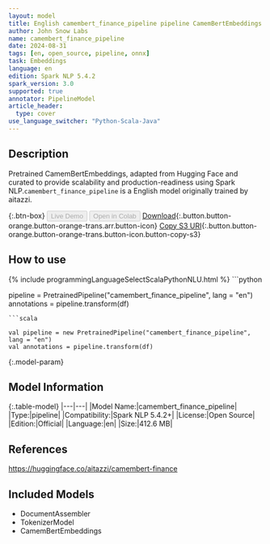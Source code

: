 ```yaml
---
layout: model
title: English camembert_finance_pipeline pipeline CamemBertEmbeddings from aitazzi
author: John Snow Labs
name: camembert_finance_pipeline
date: 2024-08-31
tags: [en, open_source, pipeline, onnx]
task: Embeddings
language: en
edition: Spark NLP 5.4.2
spark_version: 3.0
supported: true
annotator: PipelineModel
article_header:
  type: cover
use_language_switcher: "Python-Scala-Java"
---
```


## Description

Pretrained CamemBertEmbeddings, adapted from Hugging Face and curated to provide scalability and production-readiness using Spark NLP.`camembert_finance_pipeline` is a English model originally trained by aitazzi.

{:.btn-box}
<button class="button button-orange" disabled>Live Demo</button>
<button class="button button-orange" disabled>Open in Colab</button>
[Download](https://s3.amazonaws.com/auxdata.johnsnowlabs.com/public/models/camembert_finance_pipeline_en_5.4.2_3.0_1725136677512.zip){:.button.button-orange.button-orange-trans.arr.button-icon}
[Copy S3 URI](s3://auxdata.johnsnowlabs.com/public/models/camembert_finance_pipeline_en_5.4.2_3.0_1725136677512.zip){:.button.button-orange.button-orange-trans.button-icon.button-copy-s3}

## How to use



<div class="tabs-box" markdown="1">
{% include programmingLanguageSelectScalaPythonNLU.html %}
```python

pipeline = PretrainedPipeline("camembert_finance_pipeline", lang = "en")
annotations =  pipeline.transform(df)   

```
```scala

val pipeline = new PretrainedPipeline("camembert_finance_pipeline", lang = "en")
val annotations = pipeline.transform(df)

```
</div>

{:.model-param}
## Model Information

{:.table-model}
|---|---|
|Model Name:|camembert_finance_pipeline|
|Type:|pipeline|
|Compatibility:|Spark NLP 5.4.2+|
|License:|Open Source|
|Edition:|Official|
|Language:|en|
|Size:|412.6 MB|

## References

https://huggingface.co/aitazzi/camembert-finance

## Included Models

- DocumentAssembler
- TokenizerModel
- CamemBertEmbeddings